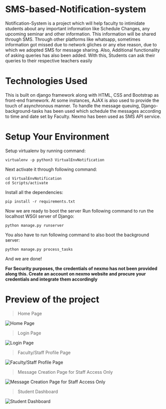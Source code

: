 # SMS-based-Notification-system
Notification-System is a project which will help faculty to intimidate students about any important information like Schedule Changes, any upcoming seminar and other information. This information will be shared through SMS. Through other platforms like whatsapp, sometimes information got missed due to network gliches or any else reason, due to which we adopted SMS for message sharing.
Also, Additional functionality of asking queries has also been added. With this, Students can ask their queries to their respective teachers easily

# Technologies Used

This is built on django framework along with HTML, CSS and Bootstrap as front-end framework. At some instances, AJAX is also used to provide the touch of asynchronous manner.
To handle the message queuing, Django-background-tasks has been used which schedule the messages according to time and date set by Faculty.
Nexmo has been used as SMS API service.

# Setup Your Environment

Setup virtualenv by running command:
```
virtualenv -p python3 VirtualEnvNotification
```
Next activate it through following command:
```
cd VirtualEnvNotification
cd Scripts/activate
```
Install all the dependencies:
```
pip install -r requirements.txt
```
Now we are ready to boot the server
Run following command to run the localhost WSGI server of Django:
```
python manage.py runserver
```
You also have to run following command to also boot the background server:
```
python manage.py process_tasks
```
And we are done!

**For Security purposes, the credentials of nexmo has not been provided along this. Create an account on nexmo website and procure your credentials and integrate them accordingly**

# Preview of the project

> Home Page

![Home Page](https://user-images.githubusercontent.com/37483320/43248981-1a411ec0-90d7-11e8-817e-bf905db16b0c.png)

> Login Page

![Login Page](https://user-images.githubusercontent.com/37483320/43248983-1a94bc74-90d7-11e8-9737-37ad9e116266.png)

> Faculty/Staff Profile Page

![Faculty/Staff Profile Page](https://user-images.githubusercontent.com/37483320/43248979-19d9e70a-90d7-11e8-8564-3d344707de5f.png)

> Message Creation Page for Staff Access Only

![Message Creation Page for Staff Access Only](https://user-images.githubusercontent.com/37483320/43249680-f3efacee-90d8-11e8-8bb3-b80afffc3343.png)

> Student Dashboard

![Student Dashboard](https://user-images.githubusercontent.com/37483320/43248984-1ad3a3b2-90d7-11e8-837a-0c541a767932.png)


